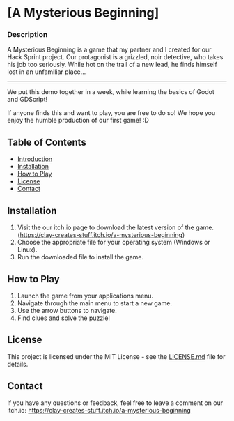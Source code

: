 # [A Mysterious Beginning]

### Description

A Mysterious Beginning is a game that my partner and I created for our Hack Sprint project. Our protagonist is a grizzled, noir detective, who takes his job too seriously. While hot on the trail of a new lead, he finds himself lost in an unfamiliar place...

---------------------------------------------------------------------------------------------------------

We put this demo together in a week, while learning the basics of Godot and GDScript!

If anyone finds this and want to play, you are free to do so!
We hope you enjoy the humble production of our first game! :D

## Table of Contents

- [Introduction](#introduction)
- [Installation](#installation)
- [How to Play](#how-to-play)
- [License](#license)
- [Contact](#contact)

## Installation

1. Visit the our itch.io page to download the latest version of the game. (https://clay-creates-stuff.itch.io/a-mysterious-beginning)
2. Choose the appropriate file for your operating system (Windows or Linux).
3. Run the downloaded file to install the game.

## How to Play

1. Launch the game from your applications menu.
2. Navigate through the main menu to start a new game.
3. Use the arrow buttons to navigate.
4. Find clues and solve the puzzle!

## License

This project is licensed under the MIT License - see the [LICENSE.md](LICENSE.md) file for details.

## Contact

If you have any questions or feedback, feel free to leave a comment on our itch.io: https://clay-creates-stuff.itch.io/a-mysterious-beginning
